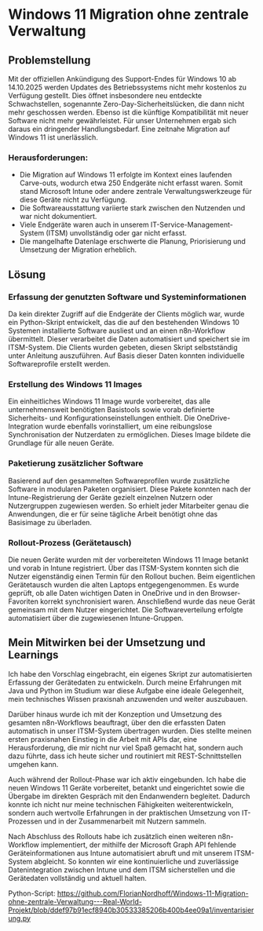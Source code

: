 
# Windows 11 Migration ohne zentrale Verwaltung

## Problemstellung 

Mit der offiziellen Ankündigung des Support-Endes für Windows 10 ab 14.10.2025 werden Updates des Betriebssystems nicht mehr kostenlos zu Verfügung gestellt. Dies öffnet insbesondere neu entdeckte Schwachstellen, sogenannte Zero-Day-Sicherheitslücken, die dann nicht mehr geschossen werden. Ebenso ist die künftige Kompatibilität mit neuer Software nicht mehr gewährleistet. Für unser Unternehmen ergab sich daraus ein dringender Handlungsbedarf. Eine zeitnahe Migration auf Windows 11 ist unerlässlich.

### Herausforderungen:

- Die Migration auf Windows 11 erfolgte im Kontext eines laufenden Carve-outs, wodurch etwa 250 Endgeräte nicht erfasst waren. Somit stand Microsoft Intune oder andere zentrale Verwaltungswerkzeuge für diese Geräte nicht zu Verfügung.
- Die Softwareausstattung variierte stark zwischen den Nutzenden und war nicht dokumentiert.
- Viele Endgeräte waren auch in unserem IT-Service-Management-System (ITSM) unvollständig oder gar nicht erfasst.
- Die mangelhafte Datenlage erschwerte die Planung, Priorisierung und Umsetzung der Migration erheblich.

## Lösung

### Erfassung der genutzten Software und Systeminformationen

Da kein direkter Zugriff auf die Endgeräte der Clients möglich war, wurde ein Python-Skript entwickelt, das die auf den bestehenden Windows 10 Systemen installierte Software ausliest und an einen n8n-Workflow übermittelt. Dieser verarbeitet die Daten automatisiert und speichert sie im ITSM-System. Die Clients wurden gebeten, diesen Skript selbstständig unter Anleitung auszuführen. Auf Basis dieser Daten konnten individuelle Softwareprofile erstellt werden.

### Erstellung des Windows 11 Images

Ein einheitliches Windows 11 Image wurde vorbereitet, das alle unternehmensweit benötigten Basistools sowie vorab definierte Sicherheits- und Konfigurationseinstellungen enthielt. Die OneDrive-Integration wurde ebenfalls vorinstalliert, um eine reibungslose Synchronisation der Nutzerdaten zu ermöglichen. Dieses Image bildete die Grundlage für alle neuen Geräte.

### Paketierung zusätzlicher Software

Basierend auf den gesammelten Softwareprofilen wurde zusätzliche Software in modularen Paketen organisiert. Diese Pakete konnten nach der Intune-Registrierung der Geräte gezielt einzelnen Nutzern oder Nutzergruppen zugewiesen werden. So erhielt jeder Mitarbeiter genau die Anwendungen, die er für seine tägliche Arbeit benötigt ohne das Basisimage zu überladen.

### Rollout-Prozess (Gerätetausch)

Die neuen Geräte wurden mit der vorbereiteten Windows 11 Image betankt und vorab in Intune registriert. Über das ITSM-System konnten sich die Nutzer eigenständig einen Termin für den Rollout buchen. Beim eigentlichen Gerätetausch wurden die alten Laptops entgegengenommen. Es wurde geprüft, ob alle Daten wichtigen Daten in OneDrive und in den Browser-Favoriten korrekt synchronisiert waren. Anschließend wurde das neue Gerät gemeinsam mit dem Nutzer eingerichtet. Die Softwareverteilung erfolgte automatisiert über die zugewiesenen Intune-Gruppen.

## Mein Mitwirken bei der Umsetzung und Learnings

Ich habe den Vorschlag eingebracht, ein eigenes Skript zur automatisierten Erfassung der Gerätedaten zu entwickeln. Durch meine Erfahrungen mit Java und Python im Studium war diese Aufgabe eine ideale Gelegenheit, mein technisches Wissen praxisnah anzuwenden und weiter auszubauen.

Darüber hinaus wurde ich mit der Konzeption und Umsetzung des gesamten n8n-Workflows beauftragt, über den die erfassten Daten automatisch in unser ITSM-System übertragen wurden. Dies stellte meinen ersten praxisnahen Einstieg in die Arbeit mit APIs dar, eine Herausforderung, die mir nicht nur viel Spaß gemacht hat, sondern auch dazu führte, dass ich heute sicher und routiniert mit REST-Schnittstellen umgehen kann.

Auch während der Rollout-Phase war ich aktiv eingebunden. Ich habe die neuen Windows 11 Geräte vorbereitet, betankt und eingerichtet sowie die Übergabe im direkten Gespräch mit den Endanwendern begleitet. Dadurch konnte ich nicht nur meine technischen Fähigkeiten weiterentwickeln, sondern auch wertvolle Erfahrungen in der praktischen Umsetzung von IT-Prozessen und in der Zusammenarbeit mit Nutzern sammeln.

Nach Abschluss des Rollouts habe ich zusätzlich einen weiteren n8n-Workflow implementiert, der mithilfe der Microsoft Graph API fehlende Geräteinformationen aus Intune automatisiert abruft und mit unserem ITSM-System abgleicht. So konnten wir eine kontinuierliche und zuverlässige Datenintegration zwischen Intune und dem ITSM sicherstellen und die Gerätedaten vollständig und aktuell halten. 

Python-Script: https://github.com/FlorianNordhoff/Windows-11-Migration-ohne-zentrale-Verwaltung---Real-World-Projekt/blob/ddef97b91ecf8940b30533385206b400b4ee09a1/inventarisierung.py

